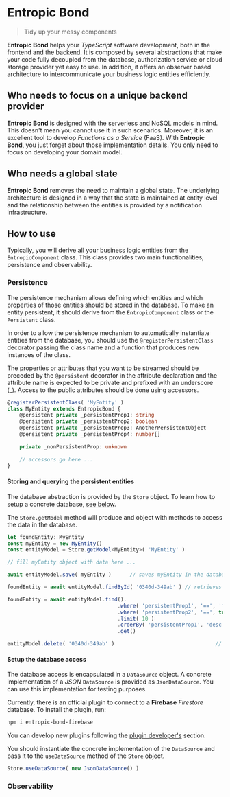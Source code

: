 # Entropic Bond

> Tidy up your messy components

**Entropic Bond** helps your _TypeScript_ software development, both in the frontend and the backend. It is composed by several abstractions that make your code fully decoupled from the database, authorization service or cloud storage provider yet easy to use. In addition, it offers an observer based architecture to intercommunicate your business logic entities efficiently.

## Who needs to focus on a unique backend provider

**Entropic Bond** is designed with the serverless and NoSQL models in mind. This doesn't mean you cannot use it in such scenarios. Moreover, it is an excellent tool to develop _Functions as a Service_ (FaaS). With **Entropic Bond**, you just forget about those implementation details. You only need to focus on developing your domain model.

## Who needs a global state

**Entropic Bond** removes the need to maintain a global state. The underlying architecture is designed in a way that the state is maintained at entity level and the relationship between the entities is provided by a notification infrastructure.

## How to use

Typically, you will derive all your business logic entities from the `EntropicComponent` class. This class provides two main functionalities; persistence and observability.

### Persistence

The persistence mechanism allows defining which entities and which properties of those entities should be stored in the database. To make an entity persistent, it should derive from the `EntropicComponent` class or the `Persistent` class. 

In order to allow the persistence mechanism to automatically instantiate entities from the database, you should use the `@registerPersistentClass` decorator passing the class name and a function that produces new instances of the class.

The properties or attributes that you want to be streamed should be preceded by the `@persistent` decorator in the attribute declaration and the attribute name is expected to be private and prefixed with an underscore (_). Access to the public attributes should be done using accessors.

```ts
@registerPersistentClass( 'MyEntity' )
class MyEntity extends EntropicBond {
	@persistent private _persistentProp1: string
	@persistent private _persistentProp2: boolean
	@persistent private _persistentProp3: AnotherPersistentObject
	@persistent private _persistentProp4: number[]

	private _nonPersistentProp: unknown
	
	// accessors go here ...
}
```

#### Storing and querying the persistent entities

The database abstraction is provided by the `Store` object. To learn how to setup a concrete database, [see below](setup_the_database_access).

The `Store.getModel` method will produce and object with methods to access the data in the database.

```ts
let foundEntity: MyEntity
const myEntity = new MyEntity()
const entityModel = Store.getModel<MyEntity>( 'MyEntity' )

// fill myEntity object with data here ...

await entityModel.save( myEntity )		// saves myEntity in the database

foundEntity = await entityModel.findById( '0340d-349ab' ) // retrieves from database

foundEntity = await entityModel.find().
									.where( 'persistentProp1', '==', 'foo' )
									.where( 'persistentProp2', '==', true )
									.limit( 10 )
									.orderBy( 'persistentProp1', 'desc' )
									.get()														// retrieves from database

entityModel.delete( '0340d-349ab' )									// deletes from database
```

#### Setup the database access

The database access is encapsulated in a `DataSource` object. A concrete implementation of a _JSON_ `DataSource` is provided as `JsonDataSource`. You can use this implementation for testing purposes.

Currently, there is an official plugin to connect to a **Firebase** _Firestore_ database. To install the plugin, run:

```sh
npm i entropic-bond-firebase
```

You can develop new plugins following the [plugin developer's](plugin_development) section.

You should instantiate the concrete implementation of the `DataSource` and pass it to the `useDataSource` method of the `Store` object.

```ts
Store.useDataSource( new JsonDataSource() )
```

### Observability



